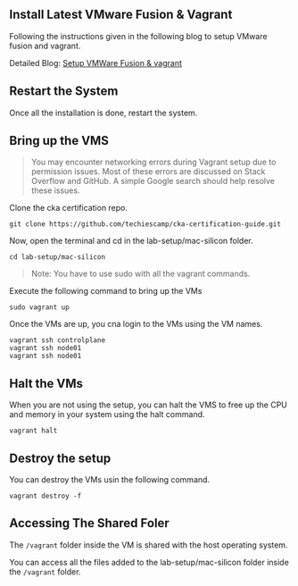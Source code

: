 ## Install Latest VMware Fusion & Vagrant

Following the instructions given in the following blog to setup VMware fusion and vagrant.

Detailed Blog: [Setup VMWare Fusion & vagrant](https://devopscube.com/build-vms-mac-silicon-with-vagrant/)


## Restart the System

Once all the installation is done, restart the system.

## Bring up the VMS

> You may encounter  networking errors during Vagrant setup due to permission issues. Most of these errors are discussed on Stack Overflow and GitHub. A simple Google search should help resolve these issues.

Clone the cka certification repo.

```
git clone https://github.com/techiescamp/cka-certification-guide.git
```

Now, open the terminal and cd in the lab-setup/mac-silicon folder.

```
cd lab-setup/mac-silicon 
```

> Note: You have to use sudo with all the vagrant commands.

Execute the following command to bring up the VMs

```
sudo vagrant up
```

Once the VMs are up, you cna login to the VMs using the VM names.

```
vagrant ssh controlplane
vagrant ssh node01
vagrant ssh node01
```

## Halt the VMs

When you are not using the setup, you can halt the VMS to free up the CPU and memory in your system using the halt command.

```
vagrant halt
```

## Destroy the setup

You can destroy the VMs usin the following command.

```
vagrant destroy -f
```

## Accessing The Shared Foler

The `/vagrant` folder inside the VM is shared with the host operating system.

You can access all the files added to the lab-setup/mac-silicon folder inside the `/vagrant` folder.
